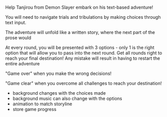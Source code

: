 Help Tanjirou from Demon Slayer embark on his text-based adventure!

You will need to navigate trials and tribulations by making choices through text input.

The adventure will unfold like a written story, where the next part of the prose would

At every round, you will be presented with 3 options - only 1 is the right option that will allow you to pass into the next round. Get all rounds right to reach your final destination! Any mistake will result in having to restart the entire adventure

"Game over" when you make the wrong decisions!

"Game clear" when you overcome all challenges to reach your destination!

- background changes with the choices made
- background music can also change with the options
- animation to match storyline
- store game progress
